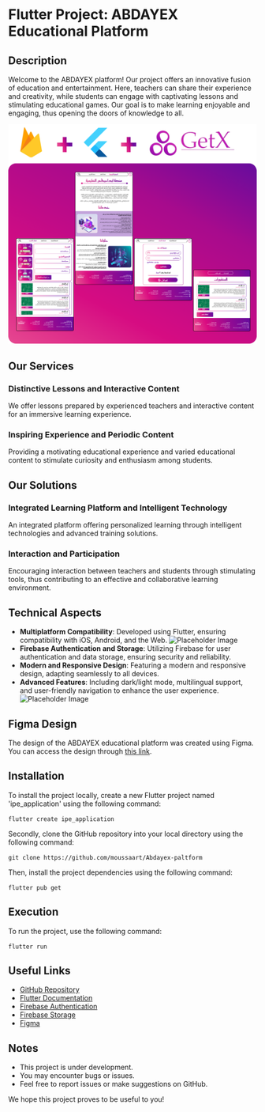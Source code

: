 # Flutter Project: ABDAYEX Educational Platform

## Description

Welcome to the ABDAYEX platform! Our project offers an innovative fusion of education and entertainment. Here, teachers can share their experience and creativity, while students can engage with captivating lessons and stimulating educational games. Our goal is to make learning enjoyable and engaging, thus opening the doors of knowledge to all.

![Placeholder Image](https://github.com/moussaart/Abdayex-paltform/blob/main/assets/presentation.png)

## Our Services

### Distinctive Lessons and Interactive Content

We offer lessons prepared by experienced teachers and interactive content for an immersive learning experience.

### Inspiring Experience and Periodic Content

Providing a motivating educational experience and varied educational content to stimulate curiosity and enthusiasm among students.

## Our Solutions

### Integrated Learning Platform and Intelligent Technology

An integrated platform offering personalized learning through intelligent technologies and advanced training solutions.

### Interaction and Participation

Encouraging interaction between teachers and students through stimulating tools, thus contributing to an effective and collaborative learning environment.

## Technical Aspects

- **Multiplatform Compatibility**: Developed using Flutter, ensuring compatibility with iOS, Android, and the Web.
![Placeholder Image](https://github.com/moussaart/Abdayex-paltform/blob/main/assets/resp.png)
- **Firebase Authentication and Storage**: Utilizing Firebase for user authentication and data storage, ensuring security and reliability.
- **Modern and Responsive Design**: Featuring a modern and responsive design, adapting seamlessly to all devices.
- **Advanced Features**: Including dark/light mode, multilingual support, and user-friendly navigation to enhance the user experience.
![Placeholder Image](https://github.com/moussaart/Abdayex-paltform/blob/main/assets/dark_light.png)


## Figma Design

The design of the ABDAYEX educational platform was created using Figma. You can access the design through [this link](https://www.figma.com/file/sDVCcdCweO2EXodGfeTfYV/IEP?type=design&node-id=72%3A163&mode=dev&t=RbnqSoz6vF4ZU93t-1).

## Installation

To install the project locally, create a new Flutter project named 'ipe_application' using the following command: 
```
flutter create ipe_application
```
Secondly, clone the GitHub repository into your local directory using the following command:
```
git clone https://github.com/moussaart/Abdayex-paltform
```
Then, install the project dependencies using the following command:
```
flutter pub get
```
## Execution

To run the project, use the following command:

```
flutter run
```
## Useful Links

- [GitHub Repository](https://www.linguee.fr/francais-anglais/traduction/non+valide.html)
- [Flutter Documentation](https://flutter.dev/docs)
- [Firebase Authentication](https://firebase.google.com/docs/auth)
- [Firebase Storage](https://firebase.google.com/docs/storage)
- [Figma](https://www.figma.com/)

## Notes

- This project is under development.
- You may encounter bugs or issues.
- Feel free to report issues or make suggestions on GitHub.

We hope this project proves to be useful to you!


